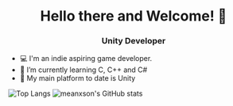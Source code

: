### <h1 align="center"> Hello there and Welcome! 👋 </h1>
<h3 align="center">Unity Developer</h3>


- 💻 I'm an indie aspiring game developer.
- 🌱 I’m currently learning C, C++ and C#
- 🔨 My main platform to date is Unity

![Top Langs](https://github-readme-stats.vercel.app/api/top-langs/?username=meanxson&layout=compact) 
![meanxson's GitHub stats](https://github-readme-stats.vercel.app/api?username=meanxson&show_icons=true&theme=radical) 






